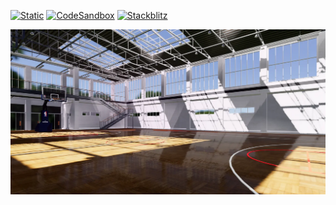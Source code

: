 [![Static](https://img.shields.io/badge/demo-%23646CFF.svg?logo=html5&logoColor=white)](https://pmndrs.github.io/examples/sport-hall)
[![CodeSandbox](https://img.shields.io/badge/codesandbox-040404?logo=codesandbox&logoColor=DBDBDB)](https://codesandbox.io/s/github/pmndrs/examples/tree/main/demos/sport-hall)
[![Stackblitz](https://img.shields.io/badge/stackblitz-fff?logo=Stackblitz&logoColor=1389FD)](https://stackblitz.com/github/pmndrs/examples/tree/main/demos/sport-hall)

![](thumbnail.webp)
